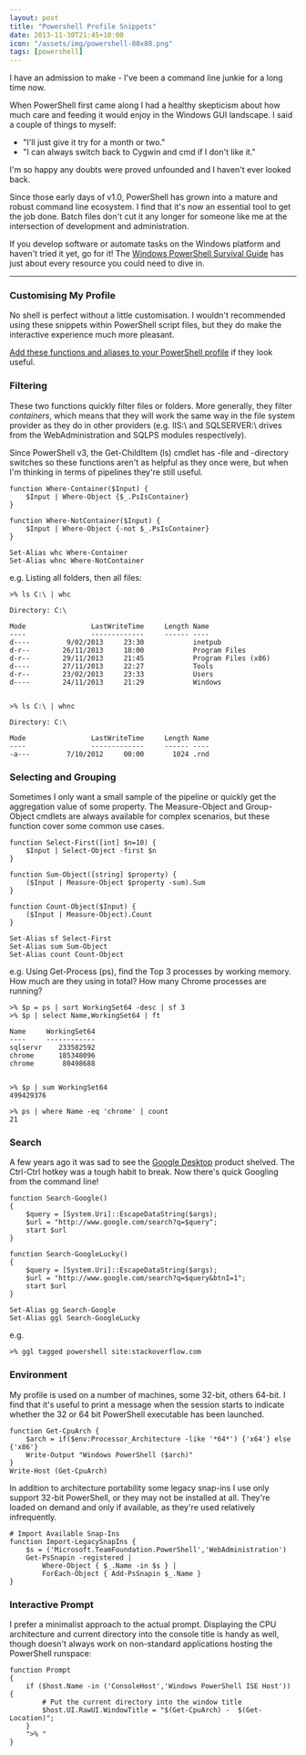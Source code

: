 ```yaml
--- 
layout: post
title: "Powershell Profile Snippets"
date: 2013-11-30T21:45+10:00
icon: "/assets/img/powershell-80x80.png"
tags: [powershell]
---
```


I have an admission to make - I've been a command line junkie for a long time now.
<!--more-->
When PowerShell first came along I had a healthy skepticism about how much care and feeding it would enjoy in the Windows GUI landscape. I said a couple of things to myself:

- "I'll just give it try for a month or two."
- "I can always switch back to Cygwin and cmd if I don't like it."

I'm so happy any doubts were proved unfounded and I haven't ever looked back.

Since those early days of v1.0, PowerShell has grown into a mature and robust command line ecosystem. I find that it's now an essential tool to get the job done. Batch files don't cut it any longer for someone like me at the intersection of development and administration.

If you develop software or automate tasks on the Windows platform and haven't tried it yet, go for it!
The [Windows PowerShell Survival Guide](http://social.technet.microsoft.com/wiki/contents/articles/183.windows-powershell-survival-guide.aspx) has just about every resource you could need to dive in.

----------

### Customising My Profile
No shell is perfect without a little customisation. I wouldn't recommended using these snippets within PowerShell script files, but they do make the interactive experience much more pleasant.

[Add these functions and aliases to your PowerShell profile](http://www.howtogeek.com/50236/) if they look useful.

### Filtering
These two functions quickly filter files or folders. More generally, they filter *containers*, which means that they will work the same way in the file system provider as they do in other providers (e.g. IIS:\ and SQLSERVER:\ drives from the WebAdministration and SQLPS modules respectively).

Since PowerShell v3, the Get-ChildItem (ls) cmdlet has -file and -directory switches so these functions aren't as helpful as they once were, but when I'm thinking in terms of pipelines they're still useful.

    function Where-Container($Input) { 
        $Input | Where-Object {$_.PsIsContainer} 
    }

    function Where-NotContainer($Input) {
        $Input | Where-Object {-not $_.PsIsContainer}
    }
	
	Set-Alias whc Where-Container
	Set-Alias whnc Where-NotContainer

e.g. Listing all folders, then all files:
	
	>% ls C:\ | whc

    Directory: C:\

	Mode                LastWriteTime     Length Name
	----                -------------     ------ ----
	d----         9/02/2013     23:30            inetpub
	d-r--        26/11/2013     18:00            Program Files
	d-r--        29/11/2013     21:45            Program Files (x86)
	d----        27/11/2013     22:27            Tools
	d-r--        23/02/2013     23:33            Users
	d----        24/11/2013     21:29            Windows


	>% ls C:\ | whnc

    Directory: C:\

	Mode                LastWriteTime     Length Name
	----                -------------     ------ ----
	-a---         7/10/2012     00:00       1024 .rnd

### Selecting and Grouping
Sometimes I only want a small sample of the pipeline or quickly get the aggregation value of some property. The Measure-Object and Group-Object cmdlets are always available for complex scenarios, but these function cover some common use cases.

	function Select-First([int] $n=10) {
	    $Input | Select-Object -first $n
	}
	
	function Sum-Object([string] $property) {
	    ($Input | Measure-Object $property -sum).Sum
	}
	
	function Count-Object($Input) {
		($Input | Measure-Object).Count
	}

	Set-Alias sf Select-First
	Set-Alias sum Sum-Object
	Set-Alias count Count-Object

e.g. Using Get-Process (ps), find the Top 3 processes by working memory. How much are they using in total? How many Chrome processes are running?

	>% $p = ps | sort WorkingSet64 -desc | sf 3
	>% $p | select Name,WorkingSet64 | ft

	Name     WorkingSet64
	----     ------------
	sqlservr    233582592
	chrome      185348096
	chrome       80498688
	

	>% $p | sum WorkingSet64
	499429376

    >% ps | where Name -eq 'chrome' | count
    21


### Search
A few years ago it was sad to see the [Google Desktop](http://en.wikipedia.org/wiki/Google_Desktop) product shelved. The Ctrl-Ctrl hotkey was a tough habit to break. Now there's quick Googling from the command line!

	function Search-Google()
	{
	    $query = [System.Uri]::EscapeDataString($args);
	    $url = "http://www.google.com/search?q=$query";
	    start $url
	}
	
	function Search-GoogleLucky()
	{
	    $query = [System.Uri]::EscapeDataString($args); 
	    $url = "http://www.google.com/search?q=$query&btnI=1"; 
	    start $url
	}

    Set-Alias gg Search-Google
    Set-Alias ggl Search-GoogleLucky

e.g. 

	>% ggl tagged powershell site:stackoverflow.com


### Environment
My profile is used on a number of machines, some 32-bit, others 64-bit. I find that it's useful to print a message when the session starts to indicate whether the 32 or 64 bit PowerShell executable has been launched.

	function Get-CpuArch {
	    $arch = if($env:Processor_Architecture -like '*64*') {'x64'} else {'x86'}
	    Write-Output "Windows PowerShell ($arch)"
	}
	Write-Host (Get-CpuArch)

In addition to architecture portability some legacy snap-ins I use only support 32-bit PowerShell, or they may not be installed at all. They're loaded on demand and only if available, as they're used relatively infrequently.

	# Import Available Snap-Ins
	function Import-LegacySnapIns {
		$s = ('Microsoft.TeamFoundation.PowerShell','WebAdministration')
		Get-PsSnapin -registered | 
	    	Where-Object { $_.Name -in $s } |
    		ForEach-Object { Add-PsSnapin $_.Name }
	}


### Interactive Prompt
I prefer a minimalist approach to the actual prompt. Displaying the CPU architecture and current directory into the console title is handy as well, though doesn't always work on non-standard applications hosting the PowerShell runspace:

	function Prompt 
	{
	    if ($host.Name -in ('ConsoleHost','Windows PowerShell ISE Host')) {
	        # Put the current directory into the window title
	        $host.UI.RawUI.WindowTitle = "$(Get-CpuArch) -  $(Get-Location)"; 
	    }
	    ">% "
	}

